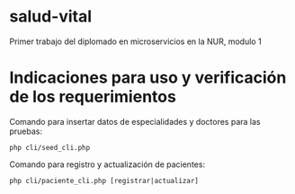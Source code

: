 # salud-vital
Primer trabajo del diplomado en microservicios en la NUR, modulo 1

# Indicaciones para uso y verificación de los requerimientos

Comando para insertar datos de especialidades y doctores para las pruebas:

```
php cli/seed_cli.php

```

Comando para registro y actualización de pacientes:

```
php cli/paciente_cli.php [registrar|actualizar]

```